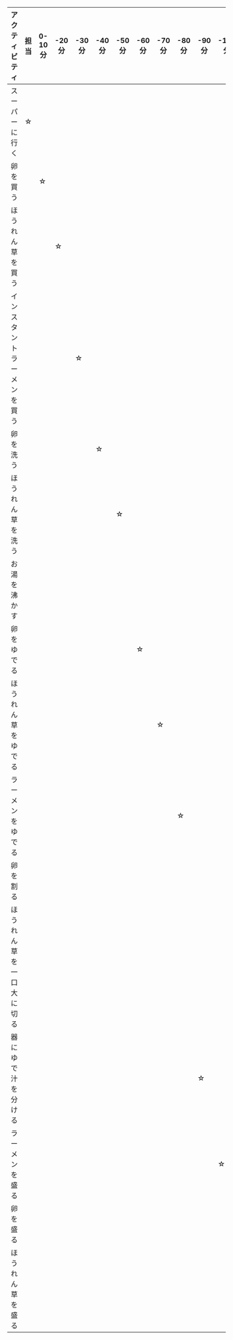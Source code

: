 |アクティビティ|担当|0-10分|-20分|-30分|-40分|-50分|-60分|-70分|-80分|-90分|-100分|-110分|-120分|-130分|
|-|-|-|-|-|-|-|-|-|-|-|-|-|-|-|
|スーパーに行く|☆|
|卵を買う||☆|
|ほうれん草を買う|||☆|
|インスタントラーメンを買う||||☆|
|卵を洗う|||||☆|
|ほうれん草を洗う||||||☆|
|お湯を沸かす|
|卵をゆでる|||||||☆|
|ほうれん草をゆでる||||||||☆|
|ラーメンをゆでる|||||||||☆|
|卵を割る|
|ほうれん草を一口大に切る|
|器にゆで汁を分ける||||||||||☆|
|ラーメンを盛る|||||||||||☆|
|卵を盛る||||||||||||☆|
|ほうれん草を盛る|||||||||||||☆|